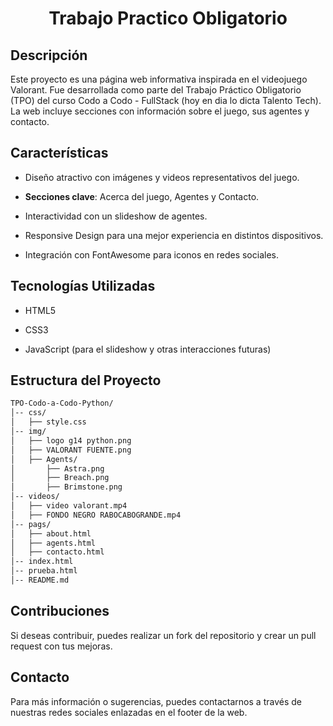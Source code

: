 <h1 align="center"> Trabajo Practico Obligatorio</h1>

## Descripción

Este proyecto es una página web informativa inspirada en el videojuego Valorant. Fue desarrollada como parte del Trabajo Práctico Obligatorio (TPO) del curso Codo a Codo - FullStack (hoy en dia lo  dicta Talento Tech). La web incluye secciones con información sobre el juego, sus agentes y contacto.

## Características

- Diseño atractivo con imágenes y videos representativos del juego.

- **Secciones clave**: Acerca del juego, Agentes y Contacto.

- Interactividad con un slideshow de agentes.

- Responsive Design para una mejor experiencia en distintos dispositivos.

- Integración con FontAwesome para iconos en redes sociales.

## Tecnologías Utilizadas

- HTML5

- CSS3

- JavaScript (para el slideshow y otras interacciones futuras)

## Estructura del Proyecto

```bash
TPO-Codo-a-Codo-Python/
│-- css/
│   ├── style.css
│-- img/
│   ├── logo g14 python.png
│   ├── VALORANT FUENTE.png
│   ├── Agents/
│       ├── Astra.png
│       ├── Breach.png
│       ├── Brimstone.png
│-- videos/
│   ├── video valorant.mp4
│   ├── FONDO NEGRO RABOCABOGRANDE.mp4
│-- pags/
│   ├── about.html
│   ├── agents.html
│   ├── contacto.html
│-- index.html
│-- prueba.html
│-- README.md
```
## Contribuciones

Si deseas contribuir, puedes realizar un fork del repositorio y crear un pull request con tus mejoras.

## Contacto

Para más información o sugerencias, puedes contactarnos a través de nuestras redes sociales enlazadas en el footer de la web.
